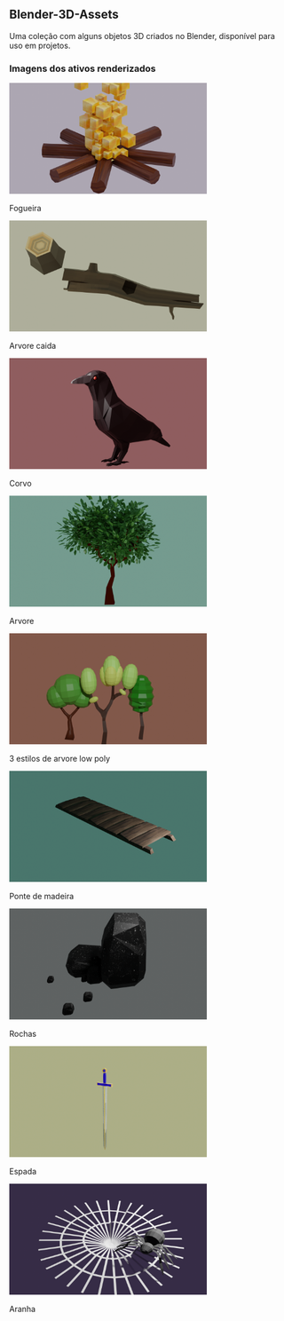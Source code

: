 ## Blender-3D-Assets
Uma coleção com alguns objetos 3D criados no Blender, disponível para uso em projetos.

### Imagens dos ativos renderizados
<div>
  <a>
    <img height="200vh" src="./images/firerender.png" alt="fogueira">
    <p>Fogueira</p>
  </a>
  <a>
    <img height="200vh" src="./images/deadarvoreng.png" alt="fogueira">
    <p>Arvore caida</p>
  </a>
  <a>
    <img height="200vh" src="./images/corvito.png" alt="fogueira">
    <p>Corvo</p>
  </a>
  <a>
    <img height="200vh" src="./images/arvore2.png" alt="fogueira">
    <p>Arvore</p>
  </a>
  <a>
    <img height="200vh" src="./images/arvores.png" alt="fogueira">
    <p>3 estilos de arvore low poly</p>
  </a>
  <a>
    <img height="200vh" src="./images/ponte2render.png" alt="fogueira">
    <p>Ponte de madeira</p>
  </a>
   <a>
    <img height="200vh" src="./images/rochas.png" alt="fogueira">
    <p>Rochas</p>
  </a>
  <a>
    <img height="200vh" src="./images/spd.png" alt="fogueira">
    <p>Espada</p>
  </a>
  <a>
    <img height="200vh" src="./images/ara.png" alt="fogueira">
    <p>Aranha</p>
  </a>
</div>

